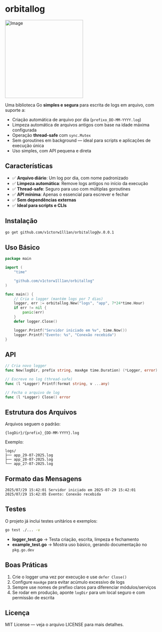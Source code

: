 # orbitallog

<img width="256" alt="Image" src="https://github.com/user-attachments/assets/6b67e78e-1839-47bf-ad73-4494f604c133" />

Uma biblioteca Go **simples e segura** para escrita de logs em arquivo, com suporte a:

- Criação automática de arquivo por dia (`prefixo_DD-MM-YYYY.log`)
- Limpeza automática de arquivos antigos com base na idade máxima configurada
- Operação **thread-safe** com `sync.Mutex`
- Sem goroutines em background — ideal para scripts e aplicações de execução única
- Uso simples, com API pequena e direta

## Características

- ✅ **Arquivo diário**: Um log por dia, com nome padronizado
- ✅ **Limpeza automática**: Remove logs antigos no início da execução
- ✅ **Thread-safe**: Seguro para uso com múltiplas goroutines
- ✅ **API mínima**: Apenas o essencial para escrever e fechar
- ✅ **Sem dependências externas**
- ✅ **Ideal para scripts e CLIs**

## Instalação

```bash
go get github.com/v1ctorw1ll1an/orbitallog@v.0.0.1
```

## Uso Básico

```go
package main

import (
	"time"

	"github.com/v1ctorw1ll1an/orbitallog"
)

func main() {
	// Cria o logger (mantém logs por 7 dias)
	logger, err := orbitallog.New("logs", "app", 7*24*time.Hour)
	if err != nil {
		panic(err)
	}
	defer logger.Close()

	logger.Printf("Servidor iniciado em %v", time.Now())
	logger.Printf("Evento: %s", "Conexão recebida")
}
```

## API

```go
// Cria novo logger
func New(logDir, prefix string, maxAge time.Duration) (*Logger, error)

// Escreve no log (thread-safe)
func (l *Logger) Printf(format string, v ...any)

// Fecha o arquivo de log
func (l *Logger) Close() error
```

## Estrutura dos Arquivos

Arquivos seguem o padrão:

```
{logDir}/{prefix}_{DD-MM-YYYY}.log
```

Exemplo:

```
logs/
├── app_29-07-2025.log
├── app_28-07-2025.log
└── app_27-07-2025.log
```

## Formato das Mensagens

```
2025/07/29 15:42:01 Servidor iniciado em 2025-07-29 15:42:01
2025/07/29 15:42:05 Evento: Conexão recebida
```

## Testes

O projeto já inclui testes unitários e exemplos:

```bash
go test ./... -v
```

- **logger_test.go** → Testa criação, escrita, limpeza e fechamento
- **example_test.go** → Mostra uso básico, gerando documentação no `pkg.go.dev`

## Boas Práticas

1. Crie o logger uma vez por execução e use `defer Close()`
2. Configure `maxAge` para evitar acúmulo excessivo de logs
3. Sempre use nomes de prefixo claros para diferenciar módulos/serviços
4. Se rodar em produção, aponte `logDir` para um local seguro e com permissão de escrita

## Licença

MIT License — veja o arquivo LICENSE para mais detalhes.

